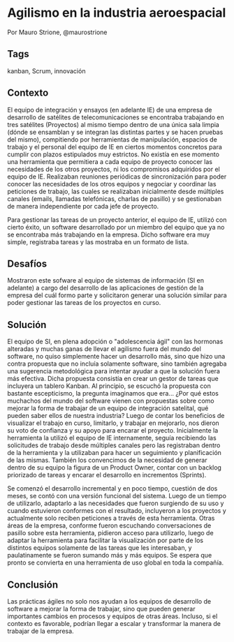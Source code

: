 Agilismo en la industria aeroespacial
===

Por Mauro Strione, @maurostrione


Tags
----
kanban, Scrum, innovación

Contexto
---------
El equipo de integración y ensayos (en adelante IE) de una empresa de desarrollo de satélites de telecomunicaciones se encontraba trabajando en tres satélites (Proyectos) al mismo tiempo dentro de una única sala limpia (dónde se ensamblan y se integran las distintas partes y se hacen pruebas del mismo), compitiendo por herramientas de manipulación, espacios de trabajo y el personal del equipo de IE en ciertos momentos concretos para cumplir con plazos estipulados muy estrictos. No existía en ese momento una herramienta que permitiera a cada equipo de proyecto conocer las necesidades de los otros proyectos, ni los compromisos adquiridos por el equipo de IE. Realizaban reuniones periódicas de sincronización para poder conocer las necesidades de los otros equipos y negociar y coordinar las peticiones de trabajo, las cuales se realizaban inicialmente desde múltiples canales (emails, llamadas telefónicas, charlas de pasillo) y se gestionaban de manera independiente por cada jefe de proyecto. 

Para gestionar las tareas de un proyecto anterior, el equipo de IE, utilizó con cierto éxito, un software desarrollado por un miembro del equipo que ya no se encontraba más trabajando en la empresa. Dicho software era muy simple, registraba tareas y las mostraba en un formato de lista.


Desafíos
---------
Mostraron este sofware al equipo de sistemas de información (SI en adelante) a cargo del desarrollo de las aplicaciones de gestión de la empresa del cuál formo parte y solicitaron generar una solución similar para poder gestionar las tareas de los proyectos en curso.


Solución
---------
El equipo de SI, en plena adopción o "adolescencia ágil" con las hormonas alteradas y muchas ganas de llevar el agilismo fuera del mundo del software, no quiso simplemente hacer un desarrollo más, sino que hizo una contra propuesta que no incluía solamente software, sino también agregaba una sugerencia metodológica para intentar ayudar a que la solución fuera más efectiva. Dicha propuesta consistía en crear un gestor de tareas que incluyera un tablero Kanban. Al principio, se escuchó la propuesta con bastante escepticismo, la pregunta imaginamos que era... ¿Por qué estos muchachos del mundo del software vienen con propuestas sobre como mejorar la forma de trabajar de un equipo de integración satelital, qué pueden saber ellos de nuestra industria? Luego de contar los beneficios de visualizar el trabajo en curso, limitarlo, y trabajar en mejorarlo, nos dieron su voto de confianza y su apoyo para encarar el proyecto. Inicialmente la herramienta la utilizó el equipo de IE internamente, seguía recibiendo las solicitudes de trabajo desde múltiples canales pero las registraban dentro de la herramienta y la utilizaban para hacer un seguimiento y planificación de las mismas. También los convencimos de la necesidad de generar dentro de su equipo la figura de un Product Owner, contar con un backlog priorizado de tareas y encarar el desarrollo en incrementos (Sprints).

Se comenzó el desarrollo incremental y en poco tiempo, cuestión de dos meses, se contó con una versión funcional del sistema. Luego de un tiempo de utilizarlo, adaptarlo a las necesidades que fueron surgiendo de su uso y cuando estuvieron conformes con el resultado, incluyeron a los proyectos y actualmente solo reciben peticiones a través de esta herramienta. Otras áreas de la empresa, conforme fueron escuchando conversaciones de pasillo sobre esta herramienta, pidieron acceso para utilizarlo, luego de adaptar la herramienta para facilitar la visualización por parte de los distintos equipos solamente de las tareas que les interesaban, y paulatinamente se fueron sumando más y más equipos. Se espera que pronto se convierta en una herramienta de uso global en toda la compañía.


Conclusión
-----------
Las prácticas ágiles no solo nos ayudan a los equipos de desarrollo de software a mejorar la forma de trabajar, sino que pueden generar importantes cambios en procesos y equipos de otras áreas. Incluso, si el contexto es favorable, podrían llegar a escalar y transformar la manera de trabajar de la empresa.
